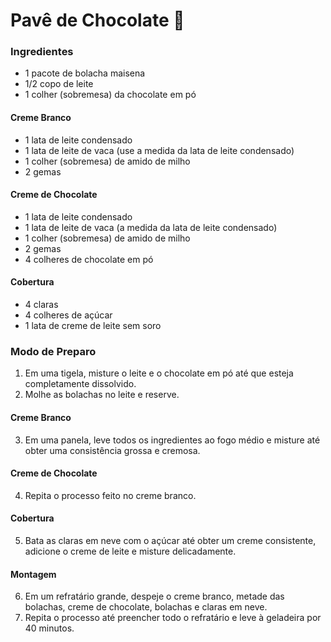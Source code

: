 # Pavê de Chocolate :cake:

### Ingredientes

- 1 pacote de bolacha maisena
- 1/2 copo de leite
- 1 colher (sobremesa) da chocolate em pó

#### Creme Branco

- 1 lata de leite condensado
- 1 lata de leite de vaca (use a medida da lata de leite condensado)
- 1 colher (sobremesa) de amido de milho
- 2 gemas

#### Creme de Chocolate

- 1 lata de leite condensado
- 1 lata de leite de vaca (a medida da lata de leite condensado)
- 1 colher (sobremesa) de amido de milho
- 2 gemas
- 4 colheres de chocolate em pó

#### Cobertura

- 4 claras
- 4 colheres de açúcar
- 1 lata de creme de leite sem soro



### Modo de Preparo

1. Em uma tigela, misture o leite e o chocolate em pó até que esteja completamente dissolvido.
2. Molhe as bolachas no leite e reserve.

#### Creme Branco

3. Em uma panela, leve todos os ingredientes ao fogo médio e misture até obter uma consistência grossa e cremosa.

#### Creme de Chocolate

4. Repita o processo feito no creme branco.

#### Cobertura

5. Bata as claras em neve com o açúcar até obter um creme consistente, adicione o creme de leite e misture delicadamente.

#### Montagem

6. Em um refratário grande, despeje o creme branco, metade das bolachas, creme de chocolate, bolachas e claras em neve.
7. Repita o processo até preencher todo o refratário e leve à geladeira por 40 minutos.









